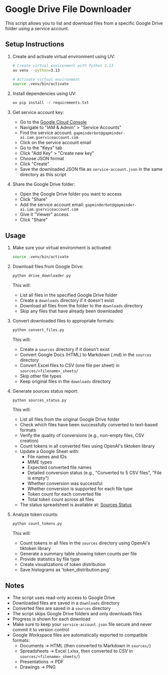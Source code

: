 # Google Drive File Downloader

This script allows you to list and download files from a specific Google Drive folder using a service account.

## Setup Instructions

1. Create and activate virtual environment using UV:
   ```bash
   # Create virtual environment with Python 3.13
   uv venv --python=3.13
   
   # Activate virtual environment
   source .venv/bin/activate
   ```

2. Install dependencies using UV:
   ```bash
   uv pip install -r requirements.txt
   ```

3. Get service account key:
   - Go to the [Google Cloud Console](https://console.cloud.google.com/)
   - Navigate to "IAM & Admin" > "Service Accounts"
   - Find the service account: `gapminderbot@gapminder-ai.iam.gserviceaccount.com`
   - Click on the service account email
   - Go to the "Keys" tab
   - Click "Add Key" > "Create new key"
   - Choose JSON format
   - Click "Create"
   - Save the downloaded JSON file as `service-account.json` in the same directory as this script

4. Share the Google Drive folder:
   - Open the Google Drive folder you want to access
   - Click "Share"
   - Add the service account email: `gapminderbot@gapminder-ai.iam.gserviceaccount.com`
   - Give it "Viewer" access
   - Click "Share"

## Usage

1. Make sure your virtual environment is activated:
   ```bash
   source .venv/bin/activate
   ```

2. Download files from Google Drive:
   ```bash
   python drive_downloader.py
   ```
   This will:
   - List all files in the specified Google Drive folder
   - Create a `downloads` directory if it doesn't exist
   - Download all files from the folder to the `downloads` directory
   - Skip any files that have already been downloaded

3. Convert downloaded files to appropriate formats:
   ```bash
   python convert_files.py
   ```
   This will:
   - Create a `sources` directory if it doesn't exist
   - Convert Google Docs (HTML) to Markdown (.md) in the `sources` directory
   - Convert Excel files to CSV (one file per sheet) in `sources/<filename>_sheets/`
   - Skip other file types
   - Keep original files in the `downloads` directory

4. Generate sources status report:
   ```bash
   python sources_status.py
   ```
   This will:
   - List all files from the original Google Drive folder
   - Check which files have been successfully converted to text-based formats
   - Verify the quality of conversions (e.g., non-empty files, CSV creation)
   - Count tokens in all converted files using OpenAI's tiktoken library
   - Update a Google Sheet with:
     - File names and IDs
     - MIME types
     - Expected converted file names
     - Detailed conversion status (e.g., "Converted to 5 CSV files", "File is empty")
     - Whether conversion was successful
     - Whether conversion is supported for each file type
     - Token count for each converted file
     - Total token count across all files
   - The status spreadsheet is available at: [Sources Status](https://docs.google.com/spreadsheets/d/1WoKBzVhBvOrEQWwrQDcdG8Y3V92wF1upYgMdZu1K1ck/edit)

5. Analyze token counts:
   ```bash
   python count_tokens.py
   ```
   This will:
   - Count tokens in all files in the `sources` directory using OpenAI's tiktoken library
   - Generate a summary table showing token counts per file
   - Provide statistics by file type
   - Create visualizations of token distribution
   - Save histograms as 'token_distribution.png'

## Notes

- The script uses read-only access to Google Drive
- Downloaded files are saved in a `downloads` directory
- Converted files are saved in a `sources` directory
- The script skips Google Drive folders and only downloads files
- Progress is shown for each download
- Make sure to keep your `service-account.json` file secure and never commit it to version control
- Google Workspace files are automatically exported to compatible formats:
  - Documents → HTML (then converted to Markdown in `sources/`)
  - Spreadsheets → Excel (.xlsx, then converted to CSV in `sources/<filename>_sheets/`)
  - Presentations → PDF
  - Drawings → PNG 